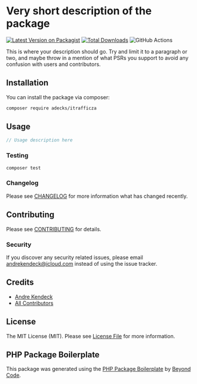 # Very short description of the package

[![Latest Version on Packagist](https://img.shields.io/packagist/v/adecks/itrafficza.svg?style=flat-square)](https://packagist.org/packages/adecks/itrafficza)
[![Total Downloads](https://img.shields.io/packagist/dt/adecks/itrafficza.svg?style=flat-square)](https://packagist.org/packages/adecks/itrafficza)
![GitHub Actions](https://github.com/adecks/itrafficza/actions/workflows/main.yml/badge.svg)

This is where your description should go. Try and limit it to a paragraph or two, and maybe throw in a mention of what PSRs you support to avoid any confusion with users and contributors.

## Installation

You can install the package via composer:

```bash
composer require adecks/itrafficza
```

## Usage

```php
// Usage description here
```

### Testing

```bash
composer test
```

### Changelog

Please see [CHANGELOG](CHANGELOG.md) for more information what has changed recently.

## Contributing

Please see [CONTRIBUTING](CONTRIBUTING.md) for details.

### Security

If you discover any security related issues, please email andrekendeck@icloud.com instead of using the issue tracker.

## Credits

-   [Andre Kendeck](https://github.com/adecks)
-   [All Contributors](../../contributors)

## License

The MIT License (MIT). Please see [License File](LICENSE.md) for more information.

## PHP Package Boilerplate

This package was generated using the [PHP Package Boilerplate](https://laravelpackageboilerplate.com) by [Beyond Code](http://beyondco.de/).
